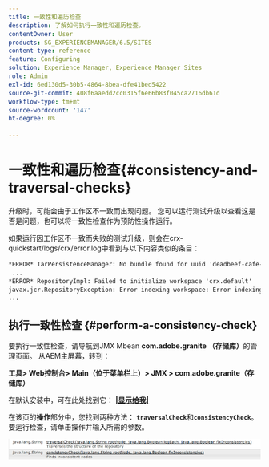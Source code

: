 ```yaml
---
title: 一致性和遍历检查
description: 了解如何执行一致性和遍历检查。
contentOwner: User
products: SG_EXPERIENCEMANAGER/6.5/SITES
content-type: reference
feature: Configuring
solution: Experience Manager, Experience Manager Sites
role: Admin
exl-id: 6ed130d5-30b5-4864-8bea-dfe41bed5422
source-git-commit: 408f6aaedd2cc0315f6e66b83f045ca2716db61d
workflow-type: tm+mt
source-wordcount: '147'
ht-degree: 0%

---
```


# 一致性和遍历检查{#consistency-and-traversal-checks}

升级时，可能会由于工作区不一致而出现问题。 您可以运行测试升级以查看这是否是问题，也可以将一致性检查作为预防性操作运行。

如果运行因工作区不一致而失败的测试升级，则会在crx-quickstart/logs/crx/error.log中看到与以下内容类似的条目：

```xml
*ERROR* TarPersistenceManager: No bundle found for uuid 'deadbeef-cafe-babe-cafe-babecafebabe'
 ...
*ERROR* RepositoryImpl: Failed to initialize workspace 'crx.default'
javax.jcr.RepositoryException: Error indexing workspace: Error indexing workspace: Error indexing workspace
...
```

## 执行一致性检查 {#perform-a-consistency-check}

要执行一致性检查，请导航到JMX Mbean **com.adobe.granite （存储库）**&#x200B;的管理页面。 从AEM主屏幕，转到：

**工具> Web控制台> Main（位于菜单栏上）> JMX > com.adobe.granite（存储库）**

在默认安装中，可在此处找到它： **[|显示给我|](http://localhost:4502/system/console/jmx/com.adobe.granite%3Atype%3DRepository)**

在该页的&#x200B;**操作**&#x200B;部分中，您找到两种方法： **`traversalCheck`**&#x200B;和&#x200B;**`consistencyCheck`**。 要运行检查，请单击操作并输入所需的参数。

![chlimage_1-117](assets/chlimage_1-117.png)
